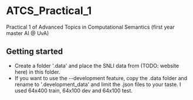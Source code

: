 # ATCS_Practical_1
Practical 1 of Advanced Topics in Computational Semantics (first year master AI @ UvA)

## Getting started
* Create a folder '.data' and place the SNLI data from (TODO: website here) in this folder.
* If you want to use the --development feature, copy the .data folder and rename to '.development_data' and limit the .json files to your taste. I used 64x400 train, 64x100 dev and 64x100 test.
